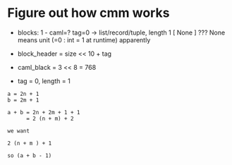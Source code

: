 # Figure out how cmm works

- blocks: 1 - caml=? tag=0 -> list/record/tuple, length 1 [ None ] ??? None
  means unit (=0 : int = 1 at runtime) apparently

- block_header = size << 10 + tag 

- caml_black = 3 << 8 = 768
- tag = 0, length = 1


```
a = 2n + 1
b = 2m + 1

a + b = 2n + 2m + 1 + 1
      = 2 (n + m) + 2

we want

2 (n + m ) + 1

so (a + b - 1)
```